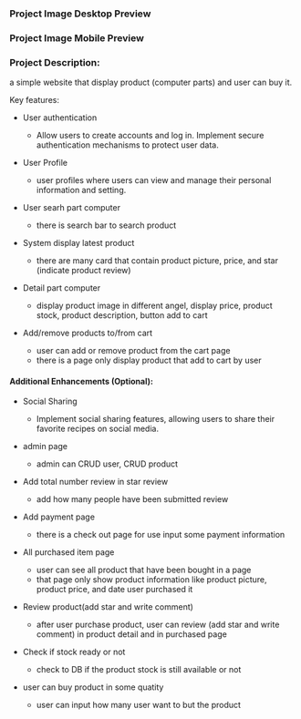 ### Project Image Desktop Preview

### Project Image Mobile Preview

### Project Description:

a simple website that display product (computer parts) and user can buy it.

Key features:
  - User authentication
    - Allow users to create accounts and log in. Implement secure authentication mechanisms to protect user data.

  - User Profile
    - user profiles where users can view and manage their personal information and setting.

  - User searh part computer
    - there is search bar to search product

  - System display latest product
    - there are many card that contain product picture, price, and star (indicate product review)

  - Detail part computer
    - display product image in different angel, display price, product stock, product description, button add to cart

  - Add/remove products to/from cart
    - user can add or remove product from the cart page
    - there is a page only display product that add to cart by user

#### Additional Enhancements (Optional):
  - Social Sharing
    - Implement social sharing features, allowing users to share their favorite recipes on social media.
  - admin page
    - admin can CRUD user, CRUD product
  - Add total number review in star review
    - add how many people have been submitted review
  - Add payment page
    - there is a check out page for use input some payment information

  - All purchased item page
    - user can see all product that have been bought in a page
    - that page only show product information like product picture, product price, and date user purchased it

  - Review product(add star and write comment)
    - after user purchase product, user can review (add star and write comment) in product detail and in purchased page
    
  - Check if stock ready or not
    - check to DB if the product stock is still available or not

  - user can buy product in some quatity
    - user can input how many user want to but the product